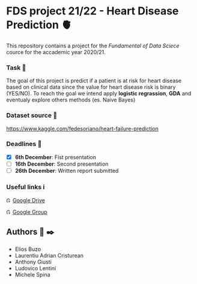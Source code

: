 # FDS project 21/22 - Heart Disease Prediction :anatomical_heart:

This repository contains a project for the _Fundamental of Data Sciece_  cource for the accademic year 2020/21.

### Task :bowling:
The goal of this project is predict if a patient is at risk for heart disease based on clinical data since the value for heart disease risk is binary (YES/NO).
To reach the goal we intend apply **logistic regrassion**, **GDA** and eventualy explore others methods (es. Naive Bayes) 

### Dataset source :paperclip:
https://www.kaggle.com/fedesoriano/heart-failure-prediction

### Deadlines :date:
- [x] **6th December**: Fist presentation
- [ ] **16th December**: Second presentation
- [ ] **26th December**: Written report submitted

### Useful links :information_source:
<img src="http://download.seaicons.com/download/i98308/dakirby309/simply-styled/dakirby309-simply-styled-google-drive.ico" alt="Google Drive Icon" width="13"/> [Google Drive](https://drive.google.com/drive/u/1/folders/1vdwBkEDXcKa6vKXDMDjzAo4xX2o2BBUs)

<img src="https://i2.wp.com/9to5google.com/wp-content/uploads/sites/4/2021/07/new-google-groups-logo.png?ssl=1" alt="Google Group Icon" width="13"/> [Google Group](https://groups.google.com/u/1/a/di.uniroma1.it/g/fds-21-22
)

## Authors :busts_in_silhouette: :black_nib:
- Elios Buzo
- Laurentiu Adrian Cristurean
- Anthony Giusti
- Ludovico Lentini
- Michele Spina
